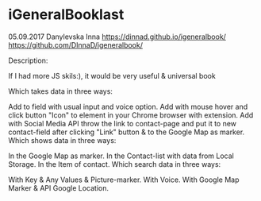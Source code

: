 # iGeneralBooklast
05.09.2017 Danylevska Inna https://dinnad.github.io/igeneralbook/ https://github.com/DInnaD/igeneralbook/

Description:

If I had more JS skils:), it would be very useful & universal book

Which takes data in three ways:

Add to field with usual input and voice option.
Add with mouse hover and click button "Icon" to element in your Chrome browser with extension.
Add with Social Media API throw the link to contact-page and put it to new contact-field after clicking "Link" button & to the Google Map as marker.
Which shows data in three ways:

In the Google Map as marker.
In the Contact-list with data from Local Storage.
In the Item of contact.
Which search data in three ways:

With Key & Any Values & Picture-marker.
With Voice.
With Google Map Marker & API Google Location.
